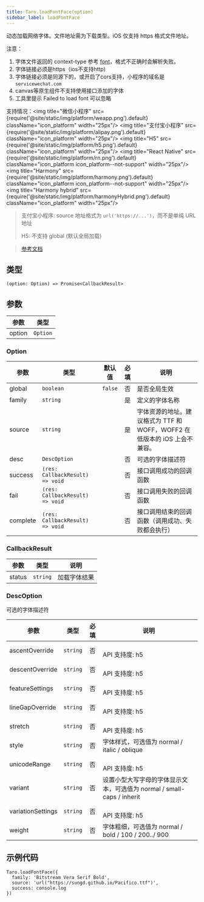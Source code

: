 ```yaml
---
title: Taro.loadFontFace(option)
sidebar_label: loadFontFace
---
```


动态加载网络字体。文件地址需为下载类型。iOS 仅支持 https 格式文件地址。

注意：
1. 字体文件返回的 context-type 参考 [font](https://www.iana.org/assignments/media-types/media-types.xhtml#font)，格式不正确时会解析失败。
2. 字体链接必须是https（ios不支持http)
3. 字体链接必须是同源下的，或开启了cors支持，小程序的域名是`servicewechat.com`
4. canvas等原生组件不支持使用接口添加的字体
5. 工具里提示 Failed to load font 可以忽略

支持情况：<img title="微信小程序" src={require('@site/static/img/platform/weapp.png').default} className="icon_platform" width="25px"/> <img title="支付宝小程序" src={require('@site/static/img/platform/alipay.png').default} className="icon_platform" width="25px"/> <img title="H5" src={require('@site/static/img/platform/h5.png').default} className="icon_platform" width="25px"/> <img title="React Native" src={require('@site/static/img/platform/rn.png').default} className="icon_platform icon_platform--not-support" width="25px"/> <img title="Harmony" src={require('@site/static/img/platform/harmony.png').default} className="icon_platform icon_platform--not-support" width="25px"/> <img title="Harmony hybrid" src={require('@site/static/img/platform/harmonyHybrid.png').default} className="icon_platform" width="25px"/>

> 支付宝小程序: source 地址格式为 `url('https://...')`，而不是单纯 URL 地址
>
> H5: 不支持 global (默认全局加载)

> [参考文档](https://developers.weixin.qq.com/miniprogram/dev/api/ui/font/wx.loadFontFace.html)

## 类型

```tsx
(option: Option) => Promise<CallbackResult>
```

## 参数

| 参数 | 类型 |
| --- | --- |
| option | `Option` |

### Option

| 参数 | 类型 | 默认值 | 必填 | 说明 |
| --- | --- | :---: | :---: | --- |
| global | `boolean` | `false` | 否 | 是否全局生效 |
| family | `string` |  | 是 | 定义的字体名称 |
| source | `string` |  | 是 | 字体资源的地址。建议格式为 TTF 和 WOFF，WOFF2 在低版本的 iOS 上会不兼容。 |
| desc | `DescOption` |  | 否 | 可选的字体描述符 |
| success | `(res: CallbackResult) => void` |  | 否 | 接口调用成功的回调函数 |
| fail | `(res: CallbackResult) => void` |  | 否 | 接口调用失败的回调函数 |
| complete | `(res: CallbackResult) => void` |  | 否 | 接口调用结束的回调函数（调用成功、失败都会执行） |

### CallbackResult

| 参数 | 类型 | 说明 |
| --- | --- | --- |
| status | `string` | 加载字体结果 |

### DescOption

可选的字体描述符

| 参数 | 类型 | 必填 | 说明 |
| --- | --- | :---: | --- |
| ascentOverride | `string` | 否 | <br />API 支持度: h5 |
| descentOverride | `string` | 否 | <br />API 支持度: h5 |
| featureSettings | `string` | 否 | <br />API 支持度: h5 |
| lineGapOverride | `string` | 否 | <br />API 支持度: h5 |
| stretch | `string` | 否 | <br />API 支持度: h5 |
| style | `string` | 否 | 字体样式，可选值为 normal / italic / oblique |
| unicodeRange | `string` | 否 | <br />API 支持度: h5 |
| variant | `string` | 否 | 设置小型大写字母的字体显示文本，可选值为 normal / small-caps / inherit |
| variationSettings | `string` | 否 | <br />API 支持度: h5 |
| weight | `string` | 否 | 字体粗细，可选值为 normal / bold / 100 / 200../ 900 |

## 示例代码

```tsx
Taro.loadFontFace({
  family: 'Bitstream Vera Serif Bold',
  source: 'url("https://sungd.github.io/Pacifico.ttf")',
  success: console.log
})
```
